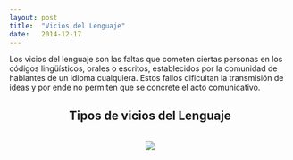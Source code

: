 ```yaml
---
layout: post
title:  "Vicios del Lenguaje"
date:   2014-12-17
---
```



<p class="intro"><span class="dropcap">L</span>os vicios del lenguaje son las faltas que cometen ciertas personas en los códigos lingüísticos, orales o escritos, establecidos por la comunidad de hablantes de un idioma cualquiera. Estos fallos dificultan la transmisión de ideas y por ende no permiten que se concrete el acto comunicativo.
</p>
<center><h2>Tipos de vicios del Lenguaje</h2><br></center>
<center><img src="https://www.ecured.cu/images/7/79/Words.jpg"></center>
